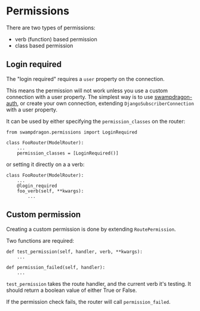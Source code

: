 # Permissions

There are two types of permissions:

*  verb (function) based permission
*  class based permission


## Login required

The "login required" requires a `user` property on the connection.

This means the permission will not work unless you use a custom connection with a user property.
The simplest way is to use [swampdragon-auth](https://github.com/jonashagstedt/swampdragon-auth), or create your own
connection, extending `DjangoSubscriberConnection` with a user property.

It can be used by either specifying the `permission_classes` on the router:

    from swampdragon.permissions import LoginRequired

    class FooRouter(ModelRouter):
        ...
        permission_classes = [LoginRequired()]
        
or setting it directly on a a verb:

    class FooRouter(ModelRouter):
        ...
        @login_required
        foo_verb(self, **kwargs):
            ...


## Custom permission

Creating a custom permission is done by extending `RoutePermission`.

Two functions are required:

    def test_permission(self, handler, verb, **kwargs):
        ...

    def permission_failed(self, handler):
        ...


`test_permission` takes the route handler, and the current verb it's testing.
It should return a boolean value of either True or False.

If the permission check fails, the router will call `permission_failed`.

